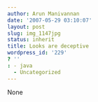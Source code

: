 ```yaml
---
author: Arun Manivannan
date: '2007-05-29 03:10:07'
layout: post
slug: img_1147jpg
status: inherit
title: Looks are deceptive
wordpress_id: '229'
? ''
: - java
  - Uncategorized
---
```


None

